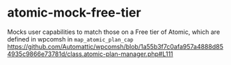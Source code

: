 # atomic-mock-free-tier
Mocks user capabilities to match those on a Free tier of Atomic, which are defined in wpcomsh in `map_atomic_plan_cap` https://github.com/Automattic/wpcomsh/blob/1a55b3f7c0afa957a4888d854935c9866e73781d/class.atomic-plan-manager.php#L111
